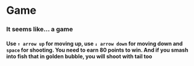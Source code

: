 # Game
### It seems like...  a game

#### Use `↑ arrow up` for moving up, use `↓ arrow down` for moving down and `space` for shooting. You need to earn 80 points to win. And if you smash into fish that in golden bubble, you will shoot with tail too
